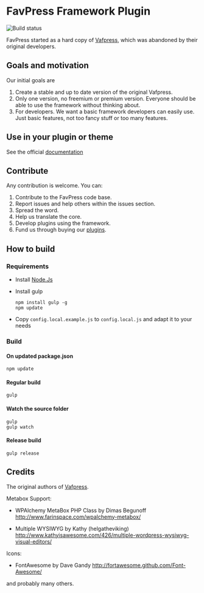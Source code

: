 FavPress Framework Plugin
=========================
![Build status](https://travis-ci.org/moewe-io/favpress.com.svg?branch=master)

FavPress started as a hard copy of [Vafpress](https://github.com/vafour/vafpress-framework), which was abandoned by their original developers. 

## Goals and motivation

Our initial goals are

1. Create a stable and up to date version of the original Vafpress.
2. Only one version, no freemium or premium version. Everyone should be able to use the framework without thinking about.
3. For developers. We want a basic framework developers can easily use. Just basic features, not too fancy stuff or too many features.

## Use in your plugin or theme

See the official [documentation](http://favpress.com)

## Contribute

Any contribution is welcome. You can:

1. Contribute to the FavPress code base.
2. Report issues and help others within the issues section.
3. Spread the word.
4. Help us translate the core.
5. Develop plugins using the framework.
6. Fund us through buying our [plugins](http://codecanyon.net/user/scrobbleme/portfolio?ref=scrobbleme).

## How to build

### Requirements

* Install [Node.Js](https://nodejs.org/)
* Install gulp

      npm install gulp -g
      npm update

* Copy ```config.local.example.js``` to ```config.local.js``` and adapt it to your needs

### Build

#### On updated package.json

    npm update

#### Regular build

    gulp

#### Watch the source folder

    gulp
    gulp watch

#### Release build

    gulp release

## Credits

The original authors of [Vafpress](https://github.com/vafour/vafpress-framework).

Metabox Support:

- WPAlchemy MetaBox PHP Class
  by Dimas Begunoff
  http://www.farinspace.com/wpalchemy-metabox/

- Multiple WYSIWYG
  by Kathy (helgatheviking)
  http://www.kathyisawesome.com/426/multiple-wordpress-wysiwyg-visual-editors/

Icons:

- FontAwesome
  by Dave Gandy
  http://fortawesome.github.com/Font-Awesome/

and probably many others.